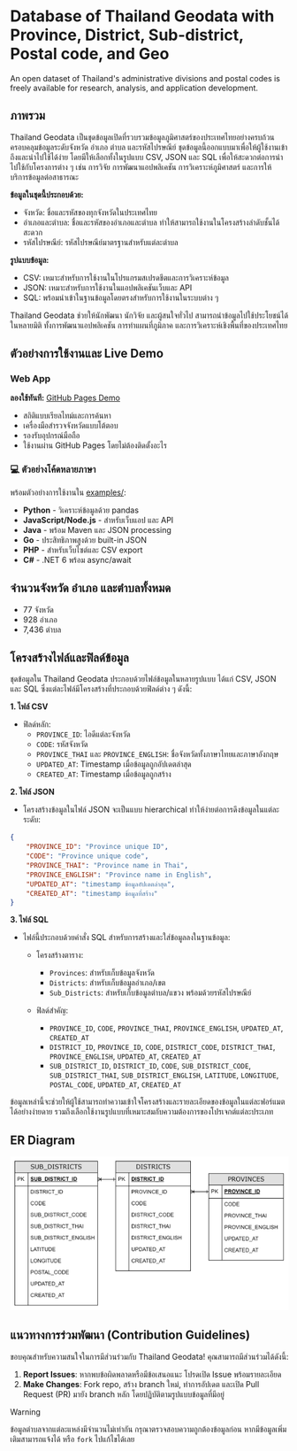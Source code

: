 # Database of Thailand Geodata with Province, District, Sub-district, Postal code, and Geo
An open dataset of Thailand's administrative divisions and postal codes is freely available for research, analysis, and application development.

## ภาพรวม
Thailand Geodata เป็นชุดข้อมูลเปิดที่รวบรวมข้อมูลภูมิศาสตร์ของประเทศไทยอย่างครบถ้วน ครอบคลุมข้อมูลระดับจังหวัด อำเภอ ตำบล และรหัสไปรษณีย์ ชุดข้อมูลนี้ออกแบบมาเพื่อให้ผู้ใช้งานเข้าถึงและนำไปใช้ได้ง่าย โดยมีให้เลือกทั้งในรูปแบบ CSV, JSON และ SQL เพื่อให้สะดวกต่อการนำไปใช้กับโครงการต่าง ๆ เช่น การวิจัย การพัฒนาแอปพลิเคชัน การวิเคราะห์ภูมิศาสตร์ และการให้บริการข้อมูลต่อสาธารณะ

**ข้อมูลในชุดนี้ประกอบด้วย:**

- จังหวัด: ชื่อและรหัสของทุกจังหวัดในประเทศไทย
- อำเภอและตำบล: ชื่อและรหัสของอำเภอและตำบล ทำให้สามารถใช้งานในโครงสร้างลำดับชั้นได้สะดวก
- รหัสไปรษณีย์: รหัสไปรษณีย์มาตรฐานสำหรับแต่ละตำบล

**รูปแบบข้อมูล:**

- CSV: เหมาะสำหรับการใช้งานในโปรแกรมสเปรดชีตและการวิเคราะห์ข้อมูล
- JSON: เหมาะสำหรับการใช้งานในแอปพลิเคชันเว็บและ API
- SQL: พร้อมนำเข้าในฐานข้อมูลโดยตรงสำหรับการใช้งานในระบบต่าง ๆ

Thailand Geodata ช่วยให้นักพัฒนา นักวิจัย และผู้สนใจทั่วไป สามารถนำข้อมูลไปใช้ประโยชน์ได้ในหลายมิติ ทั้งการพัฒนาแอปพลิเคชัน การทำแผนที่ภูมิภาค และการวิเคราะห์เชิงพื้นที่ของประเทศไทย

## ตัวอย่างการใช้งานและ Live Demo

### **Web App**
**ลองใช้ทันที:** [GitHub Pages Demo](https://[username].github.io/thailand-geodata/examples/web-app/)

- สถิติแบบเรียลไทม์และการค้นหา
- เครื่องมือสำรวจจังหวัดแบบโต้ตอบ
- รองรับอุปกรณ์มือถือ
- ใช้งานผ่าน GitHub Pages โดยไม่ต้องติดตั้งอะไร

### 💻 **ตัวอย่างโค้ดหลายภาษา**
พร้อมตัวอย่างการใช้งานใน [examples/](./examples/):
- **Python** - วิเคราะห์ข้อมูลด้วย pandas
- **JavaScript/Node.js** - สำหรับเว็บแอป และ API
- **Java** - พร้อม Maven และ JSON processing
- **Go** - ประสิทธิภาพสูงด้วย built-in JSON
- **PHP** - สำหรับเว็บไซต์และ CSV export
- **C#** - .NET 6 พร้อม async/await

## จำนวนจังหวัด อำเภอ และตำบลทั้งหมด
- 77 จังหวัด
- 928 อำเภอ
- 7,436 ตำบล

## โครงสร้างไฟล์และฟิลด์ข้อมูล
ชุดข้อมูลใน Thailand Geodata ประกอบด้วยไฟล์ข้อมูลในหลายรูปแบบ ได้แก่ CSV, JSON และ SQL ซึ่งแต่ละไฟล์มีโครงสร้างที่ประกอบด้วยฟิลด์ต่าง ๆ ดังนี้:

**1. ไฟล​์ CSV**
   - ฟิลด์หลัก:
     - `PROVINCE_ID`: ไอดีแต่ละจังหวัด
     - `CODE`: รหัสจังหวัด
     - `PROVINCE_THAI` และ `PROVINCE_ENGLISH`: ชื่อจังหวัดทั้งภาษาไทยและภาษาอังกฤษ
     - `UPDATED_AT`: Timestamp เมื่อข้อมูลถูกอัปเดตล่าสุด
     - `CREATED_AT`: Timestamp เมื่อข้อมูลถูกสร้าง
  
**2. ไฟล์ JSON**
  - โครงสร้างข้อมูลในไฟล์ JSON จะเป็นแบบ hierarchical ทำให้ง่ายต่อการดึงข้อมูลในแต่ละระดับ:

```json
{
    "PROVINCE_ID": "Province unique ID",
    "CODE": "Province unique code",
    "PROVINCE_THAI": "Province name in Thai",
    "PROVINCE_ENGLISH": "Province name in English",
    "UPDATED_AT": "timestamp ข้อมูลอัปเดตล่าสุด",
    "CREATED_AT": "timestamp ข้อมูลที่สร้าง"
}
```

**3. ไฟล์ SQL**

- ไฟล์นี้ประกอบด้วยคำสั่ง SQL สำหรับการสร้างและใส่ข้อมูลลงในฐานข้อมูล:
  
  - โครงสร้างตาราง:
    - `Provinces`: สำหรับเก็บข้อมูลจังหวัด
    - `Districts`: สำหรับเก็บข้อมูลอำเภอ/เขต
    - `Sub_Districts`: สำหรับเก็บข้อมูลตำบล/แขวง พร้อมด้วยรหัสไปรษณีย์

  - ฟิลด์สำคัญ:
    - `PROVINCE_ID`, `CODE`, `PROVINCE_THAI`, `PROVINCE_ENGLISH`, `UPDATED_AT`, `CREATED_AT`
    - `DISTRICT_ID`, `PROVINCE_ID`, `CODE`, `DISTRICT_CODE`, `DISTRICT_THAI`, `PROVINCE_ENGLISH`, `UPDATED_AT`, `CREATED_AT`
    - `SUB_DISTRICT_ID`, `DISTRICT_ID`, `CODE`, `SUB_DISTRICT_CODE`, `SUB_DISTRICT_THAI`, `SUB_DISTRICT_ENGLISH`, `LATITUDE`, `LONGITUDE`, `POSTAL_CODE`, `UPDATED_AT`, `CREATED_AT`
   
ข้อมูลเหล่านี้จะช่วยให้ผู้ใช้สามารถทำความเข้าใจโครงสร้างและรายละเอียดของข้อมูลในแต่ละฟอร์แมตได้อย่างง่ายดาย รวมถึงเลือกใช้งานรูปแบบที่เหมาะสมกับความต้องการของโปรเจกต์แต่ละประเภท

## ER Diagram
![ER Diagram](/er-diagram/er-diagram.png)

## แนวทางการร่วมพัฒนา (Contribution Guidelines)

ขอบคุณสำหรับความสนใจในการมีส่วนร่วมกับ Thailand Geodata! คุณสามารถมีส่วนร่วมได้ดังนี้:

1. **Report Issues**: หากพบข้อผิดพลาดหรือมีข้อเสนอแนะ โปรดเปิด Issue พร้อมรายละเอียด
2. **Make Changes**: Fork repo, สร้าง branch ใหม่, ทำการอัปเดต และเปิด Pull Request (PR) มายัง branch หลัก โดยปฏิบัติตามรูปแบบข้อมูลที่มีอยู่

> [!WARNING]
> ข้อมูลตำบลจากแต่ละแหล่งมีจำนวนไม่เท่ากัน กรุณาตรวจสอบความถูกต้องข้อมูลก่อน หากมีข้อมูลเพิ่มเติมสามารถแจ้งได้ หรือ `fork` ไปแก้ไขได้เลย
